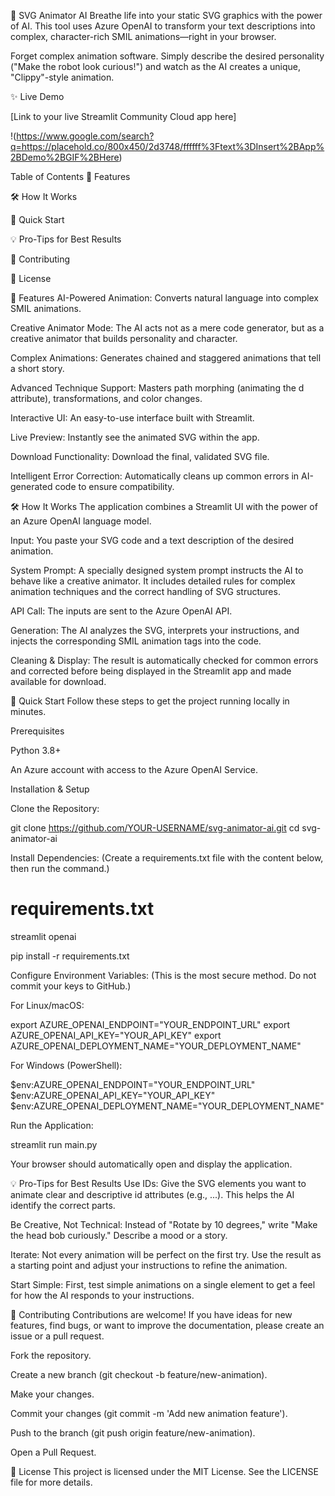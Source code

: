 🤖 SVG Animator AI
Breathe life into your static SVG graphics with the power of AI. This tool uses Azure OpenAI to transform your text descriptions into complex, character-rich SMIL animations—right in your browser.

Forget complex animation software. Simply describe the desired personality ("Make the robot look curious!") and watch as the AI creates a unique, "Clippy"-style animation.

✨ Live Demo

[Link to your live Streamlit Community Cloud app here]

!(https://www.google.com/search?q=https://placehold.co/800x450/2d3748/ffffff%3Ftext%3DInsert%2BApp%2BDemo%2BGIF%2BHere)

Table of Contents
🚀 Features

🛠️ How It Works

🏁 Quick Start

💡 Pro-Tips for Best Results

🤝 Contributing

📄 License

🚀 Features
AI-Powered Animation: Converts natural language into complex SMIL animations.

Creative Animator Mode: The AI acts not as a mere code generator, but as a creative animator that builds personality and character.

Complex Animations: Generates chained and staggered animations that tell a short story.

Advanced Technique Support: Masters path morphing (animating the d attribute), transformations, and color changes.

Interactive UI: An easy-to-use interface built with Streamlit.

Live Preview: Instantly see the animated SVG within the app.

Download Functionality: Download the final, validated SVG file.

Intelligent Error Correction: Automatically cleans up common errors in AI-generated code to ensure compatibility.

🛠️ How It Works
The application combines a Streamlit UI with the power of an Azure OpenAI language model.

Input: You paste your SVG code and a text description of the desired animation.

System Prompt: A specially designed system prompt instructs the AI to behave like a creative animator. It includes detailed rules for complex animation techniques and the correct handling of SVG structures.

API Call: The inputs are sent to the Azure OpenAI API.

Generation: The AI analyzes the SVG, interprets your instructions, and injects the corresponding SMIL animation tags into the code.

Cleaning & Display: The result is automatically checked for common errors and corrected before being displayed in the Streamlit app and made available for download.

🏁 Quick Start
Follow these steps to get the project running locally in minutes.

Prerequisites

Python 3.8+

An Azure account with access to the Azure OpenAI Service.

Installation & Setup

Clone the Repository:

git clone https://github.com/YOUR-USERNAME/svg-animator-ai.git
cd svg-animator-ai

Install Dependencies:
(Create a requirements.txt file with the content below, then run the command.)

# requirements.txt
streamlit
openai

pip install -r requirements.txt

Configure Environment Variables:
(This is the most secure method. Do not commit your keys to GitHub.)

For Linux/macOS:

export AZURE_OPENAI_ENDPOINT="YOUR_ENDPOINT_URL"
export AZURE_OPENAI_API_KEY="YOUR_API_KEY"
export AZURE_OPENAI_DEPLOYMENT_NAME="YOUR_DEPLOYMENT_NAME"

For Windows (PowerShell):

$env:AZURE_OPENAI_ENDPOINT="YOUR_ENDPOINT_URL"
$env:AZURE_OPENAI_API_KEY="YOUR_API_KEY"
$env:AZURE_OPENAI_DEPLOYMENT_NAME="YOUR_DEPLOYMENT_NAME"

Run the Application:

streamlit run main.py

Your browser should automatically open and display the application.

💡 Pro-Tips for Best Results
Use IDs: Give the SVG elements you want to animate clear and descriptive id attributes (e.g., <g id="left-eye">...</g>). This helps the AI identify the correct parts.

Be Creative, Not Technical: Instead of "Rotate by 10 degrees," write "Make the head bob curiously." Describe a mood or a story.

Iterate: Not every animation will be perfect on the first try. Use the result as a starting point and adjust your instructions to refine the animation.

Start Simple: First, test simple animations on a single element to get a feel for how the AI responds to your instructions.

🤝 Contributing
Contributions are welcome! If you have ideas for new features, find bugs, or want to improve the documentation, please create an issue or a pull request.

Fork the repository.

Create a new branch (git checkout -b feature/new-animation).

Make your changes.

Commit your changes (git commit -m 'Add new animation feature').

Push to the branch (git push origin feature/new-animation).

Open a Pull Request.

📄 License
This project is licensed under the MIT License. See the LICENSE file for more details.